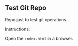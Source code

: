 ## Test Git Repo

Repo just to test git operations.

Instructions:

Open the `index.html` in a browser.
